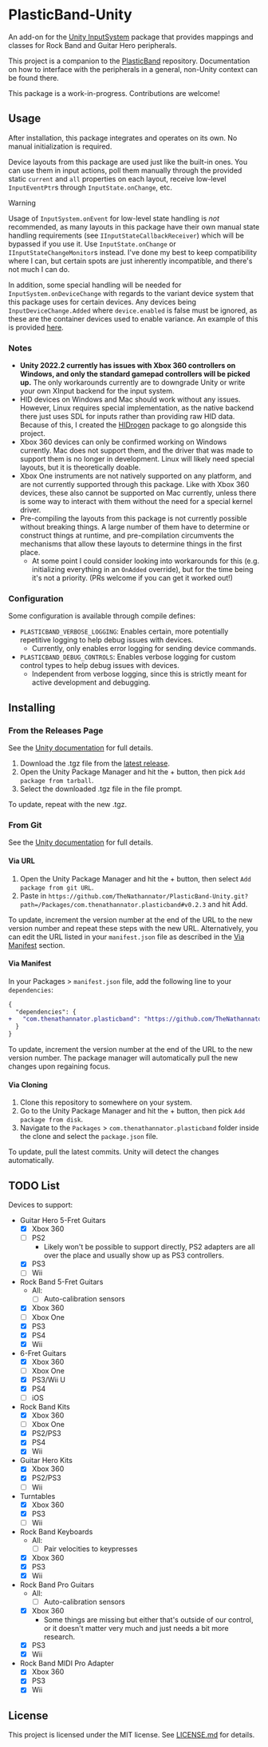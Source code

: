# PlasticBand-Unity

An add-on for the [Unity InputSystem](https://github.com/Unity-Technologies/InputSystem) package that provides mappings and classes for Rock Band and Guitar Hero peripherals.

This project is a companion to the [PlasticBand](https://github.com/TheNathannator/PlasticBand) repository. Documentation on how to interface with the peripherals in a general, non-Unity context can be found there.

This package is a work-in-progress. Contributions are welcome!

## Usage

After installation, this package integrates and operates on its own. No manual initialization is required.

Device layouts from this package are used just like the built-in ones. You can use them in input actions, poll them manually through the provided static `current` and `all` properties on each layout, receive low-level `InputEventPtr`s through `InputState.onChange`, etc.

> [!WARNING]
> Usage of `InputSystem.onEvent` for low-level state handling is *not* recommended, as many layouts in this package have their own manual state handling requirements (see `IInputStateCallbackReceiver`) which will be bypassed if you use it. Use `InputState.onChange` or `IInputStateChangeMonitor`s instead. I've done my best to keep compatibility where I can, but certain spots are just inherently incompatible, and there's not much I can do.
>
> In addition, some special handling will be needed for `InputSystem.onDeviceChange` with regards to the variant device system that this package uses for certain devices. Any devices being `InputDeviceChange.Added` where `device.enabled` is false must be ignored, as these are the container devices used to enable variance. An example of this is provided [here](Assets/Scripts/DeviceConnectionHandlerExample.cs).

### Notes

- **Unity 2022.2 currently has issues with Xbox 360 controllers on Windows, and only the standard gamepad controllers will be picked up.** The only workarounds currently are to downgrade Unity or write your own XInput backend for the input system.
- HID devices on Windows and Mac should work without any issues. However, Linux requires special implementation, as the native backend there just uses SDL for inputs rather than providing raw HID data. Because of this, I created the [HIDrogen](https://github.com/TheNathannator/HIDrogen) package to go alongside this project.
- Xbox 360 devices can only be confirmed working on Windows currently. Mac does not support them, and the driver that was made to support them is no longer in development. Linux will likely need special layouts, but it is theoretically doable.
- Xbox One instruments are not natively supported on any platform, and are not currently supported through this package. Like with Xbox 360 devices, these also cannot be supported on Mac currently, unless there is some way to interact with them without the need for a special kernel driver.
- Pre-compiling the layouts from this package is not currently possible without breaking things. A large number of them have to determine or construct things at runtime, and pre-compilation circumvents the mechanisms that allow these layouts to determine things in the first place.
  - At some point I could consider looking into workarounds for this (e.g. initializing everything in an `OnAdded` override), but for the time being it's not a priority. (PRs welcome if you can get it worked out!)

### Configuration

Some configuration is available through compile defines:

- `PLASTICBAND_VERBOSE_LOGGING`: Enables certain, more potentially repetitive logging to help debug issues with devices.
  - Currently, only enables error logging for sending device commands.
- `PLASTICBAND_DEBUG_CONTROLS`: Enables verbose logging for custom control types to help debug issues with devices.
  - Independent from verbose logging, since this is strictly meant for active development and debugging.

## Installing

### From the Releases Page

See the [Unity documentation](https://docs.unity3d.com/Manual/upm-ui-local.html) for full details.

1. Download the .tgz file from the [latest release](https://github.com/TheNathannator/PlasticBand-Unity/releases/latest).
2. Open the Unity Package Manager and hit the + button, then pick `Add package from tarball`.
3. Select the downloaded .tgz file in the file prompt.

To update, repeat with the new .tgz.

### From Git

See the [Unity documentation](https://docs.unity3d.com/Manual/upm-git.html) for full details.

#### Via URL

1. Open the Unity Package Manager and hit the + button, then select `Add package from git URL`.
2. Paste in `https://github.com/TheNathannator/PlasticBand-Unity.git?path=/Packages/com.thenathannator.plasticband#v0.2.3` and hit Add.

To update, increment the version number at the end of the URL to the new version number and repeat these steps with the new URL. Alternatively, you can edit the URL listed in your `manifest.json` file as described in the [Via Manifest](#via-manifest) section.

#### Via Manifest

In your Packages > `manifest.json` file, add the following line to your `dependencies`:

```diff
{
  "dependencies": {
+   "com.thenathannator.plasticband": "https://github.com/TheNathannator/PlasticBand-Unity.git?path=/Packages/com.thenathannator.plasticband#v0.2.3"
  }
}
```

To update, increment the version number at the end of the URL to the new version number. The package manager will automatically pull the new changes upon regaining focus.

#### Via Cloning

1. Clone this repository to somewhere on your system.
2. Go to the Unity Package Manager and hit the + button, then pick `Add package from disk`.
3. Navigate to the `Packages` > `com.thenathannator.plasticband` folder inside the clone and select the `package.json` file.

To update, pull the latest commits. Unity will detect the changes automatically.

## TODO List

Devices to support:

- Guitar Hero 5-Fret Guitars
  - [x] Xbox 360
  - [ ] PS2
    - Likely won't be possible to support directly, PS2 adapters are all over the place and usually show up as PS3 controllers.
  - [x] PS3
  - [ ] Wii
- Rock Band 5-Fret Guitars
  - All:
    - [ ] Auto-calibration sensors
  - [x] Xbox 360
  - [ ] Xbox One
  - [x] PS3
  - [x] PS4
  - [x] Wii
- 6-Fret Guitars
  - [x] Xbox 360
  - [ ] Xbox One
  - [x] PS3/Wii U
  - [x] PS4
  - [ ] iOS
- Rock Band Kits
  - [x] Xbox 360
  - [ ] Xbox One
  - [x] PS2/PS3
  - [x] PS4
  - [x] Wii
- Guitar Hero Kits
  - [x] Xbox 360
  - [x] PS2/PS3
  - [ ] Wii
- Turntables
  - [x] Xbox 360
  - [x] PS3
  - [ ] Wii
- Rock Band Keyboards
  - All:
    - [ ] Pair velocities to keypresses
  - [x] Xbox 360
  - [x] PS3
  - [x] Wii
- Rock Band Pro Guitars
  - All:
    - [ ] Auto-calibration sensors
  - [x] Xbox 360
    - Some things are missing but either that's outside of our control, or it doesn't matter very much and just needs a bit more research.
  - [x] PS3
  - [x] Wii
- Rock Band MIDI Pro Adapter
  - [x] Xbox 360
  - [x] PS3
  - [x] Wii

## License

This project is licensed under the MIT license. See [LICENSE.md](LICENSE.md) for details.

